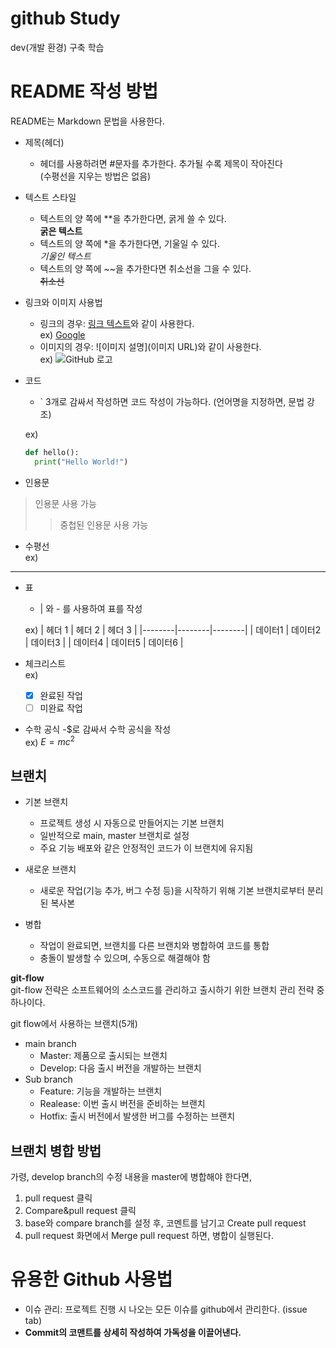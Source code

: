 # github Study

dev(개발 환경) 구축 학습

# README 작성 방법

README는 Markdown 문법을 사용한다. 

- 제목(헤더)
  - 헤더를 사용하려면 #문자를 추가한다. 추가될 수록 제목이 작아진다  
    (수평선을 지우는 방법은 없음)
    
- 텍스트 스타일
  - 텍스트의 양 쪽에 **을 추가한다면, 굵게 쓸 수 있다.  
    **굵은 텍스트**
  - 텍스트의 양 쪽에 *을 추가한다면, 기울일 수 있다.  
    *기울인 텍스트*
  - 텍스트의 양 쪽에 ~~을 추가한다면 취소선을 그을 수 있다.  
    ~~취소선~~

- 링크와 이미지 사용법
  - 링크의 경우: [링크 텍스트](URL)와 같이 사용한다.  
    ex) [Google](https://www.google.com)  
  - 이미지의 경우: ![이미지 설명](이미지 URL)와 같이 사용한다.  
    ex) ![GitHub 로고](https://github.githubassets.com/images/modules/logos_page/GitHub-Mark.png)

- 코드
  - ` 3개로 감싸서 작성하면 코드 작성이 가능하다. (언어명을 지정하면, 문법 강조)

  ex)  
  ```python
  def hello():
    print("Hello World!")
  ```

- 인용문
> 인용문 사용 가능
>> 중첩된 인용문 사용 가능

- 수평선  
ex)
---

- 표
  - | 와 - 를 사용하여 표를 작성

  ex)
  | 헤더 1 | 헤더 2 | 헤더 3 |
  |--------|--------|--------|
  | 데이터1 | 데이터2 | 데이터3 |
  | 데이터4 | 데이터5 | 데이터6 |


- 체크리스트  
  ex)
  - [x] 완료된 작업
  - [ ] 미완료 작업

- 수학 공식
  -$로 감싸서 수학 공식을 작성  
  ex)  $E = mc^2$


## 브랜치
- 기본 브랜치
  - 프로젝트 생성 시 자동으로 만들어지는 기본 브랜치
  - 일반적으로 main, master 브랜치로 설정
  - 주요 기능 배포와 같은 안정적인 코드가 이 브랜치에 유지됨

- 새로운 브랜치
  - 새로운 작업(기능 추가, 버그 수정 등)을 시작하기 위해 기본 브랜치로부터 분리된 복사본

- 병합
  - 작업이 완료되면, 브랜치를 다른 브랜치와 병합하여 코드를 통합
  - 충돌이 발생할 수 있으며, 수동으로 해결해야 함

**git-flow**  
git-flow 전략은 소프트웨어의 소스코드를 관리하고 출시하기 위한 브랜치 관리 전략 중 하나이다.  

git flow에서 사용하는 브랜치(5개)
- main branch
  - Master: 제품으로 출시되는 브랜치
  - Develop: 다음 출시 버전을 개발하는 브랜치
- Sub branch
  - Feature: 기능을 개발하는 브랜치
  - Realease: 이번 출시 버전을 준비하는 브랜치
  - Hotfix: 출시 버전에서 발생한 버그를 수정하는 브랜치

## 브랜치 병합 방법
가령, develop branch의 수정 내용을 master에 병합해야 한다면,  
1. pull request 클릭
2. Compare&pull request 클릭
3. base와 compare branch를 설정 후, 코멘트를 남기고 Create pull request
4. pull request 화면에서 Merge pull request 하면, 병합이 실행된다. 

# 유용한 Github 사용법
- 이슈 관리: 프로젝트 진행 시 나오는 모든 이슈를 github에서 관리한다. (issue tab)
- **Commit의 코맨트를 상세히 작성하여 가독성을 이끌어낸다.**
  
